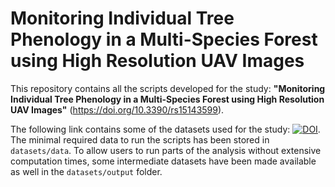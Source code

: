 # Monitoring Individual Tree Phenology in a Multi-Species Forest using High Resolution UAV Images

This repository contains all the scripts developed for the study: **"Monitoring Individual Tree Phenology in a Multi-Species Forest using High Resolution UAV Images"** (https://doi.org/10.3390/rs15143599).

The following link contains some of the datasets used for the study: <a href="https://doi.org/10.5281/zenodo.8008028"><img src="https://zenodo.org/badge/DOI/10.5281/zenodo.8008028.svg" alt="DOI"></a>. The minimal required data to run the scripts has been stored in `datasets/data`. To allow users to run parts of the analysis without extensive computation times, some intermediate datasets have been made available as well in the `datasets/output` folder.
